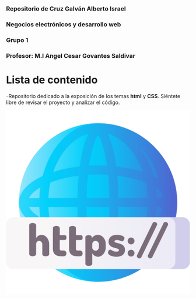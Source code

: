 ### Repositorio de Cruz Galván Alberto Israel
### Negocios electrónicos y desarrollo web
### Grupo 1
### Profesor: M.I Angel Cesar Govantes Saldivar

# Lista de contenido

-Repositorio dedicado a la exposición de los temas **html** y **CSS**. 
Siéntete libre de revisar el proyecto y analizar el código.

<p align="center">
  <img src="https://raw.githubusercontent.com/albertoicg01/DesarrolloWeb2022-2/main/img/img_readme.png"/>
</p>
